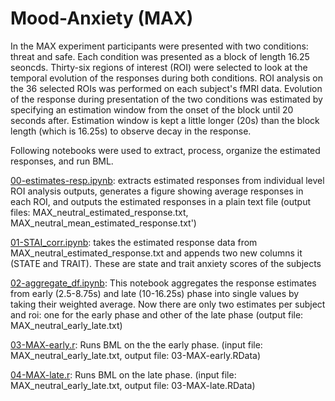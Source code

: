 # Mood-Anxiety (MAX)

In the MAX experiment participants were presented with two conditions: threat and safe. Each condition was presented as a block of length 16.25 seoncds. Thirty-six regions of interest (ROI) were selected to look at the temporal evolution of the responses during both conditions. ROI analysis on the 36 selected ROIs was performed on each subject's fMRI data. Evolution of the response during presentation of the two conditions was estimated by specifying an estimation window from the onset of the block until 20 seconds after. Estimation window is kept a little longer (20s) than the block length (which is 16.25s) to observe decay in the response.

Following notebooks were used to extract, process, organize the estimated responses, and run BML.

[00-estimates-resp.ipynb](https://github.com/chirag90in/Pessoa_Lab/blob/master/MAX/00-estimates-resp.ipynb): extracts estimated responses from individual level ROI analysis outputs, generates a figure showing average responses in each ROI, and outputs the estimated responses in a plain text file (output files: MAX_neutral_estimated_response.txt, MAX_neutral_mean_estimated_response.txt')  

[01-STAI_corr.ipynb](https://github.com/chirag90in/Pessoa_Lab/blob/master/MAX/01-STAI_corr.ipynb): takes the estimated response data from MAX_neutral_estimated_response.txt and appends two new columns it (STATE and TRAIT). These are state and trait anxiety scores of the subjects  

[02-aggregate_df.ipynb](https://github.com/chirag90in/Pessoa_Lab/blob/master/MAX/02-aggregate_df.ipynb): This notebook aggregates the response estimates from early (2.5-8.75s) and late (10-16.25s) phase into single values by taking their weighted average. Now there are only two estimates per subject and roi: one for the early phase and other of the late phase 
(output file: MAX_neutral_early_late.txt)  

[03-MAX-early.r](https://github.com/chirag90in/Pessoa_Lab/blob/master/MAX/03-MAX-early.r): Runs BML on the the early phase. (input file: MAX_neutral_early_late.txt, output file: 03-MAX-early.RData)  

[04-MAX-late.r](https://github.com/chirag90in/Pessoa_Lab/blob/master/MAX/04-MAX-late.r): Runs BML on the late phase. (input file: MAX_neutral_early_late.txt, output file: 03-MAX-late.RData)  
